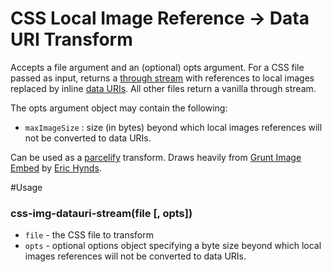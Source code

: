 CSS Local Image Reference -> Data URI Transform
======================

Accepts a file argument and an (optional) opts argument. For a CSS file passed as input, returns a [through stream](https://github.com/dominictarr/through) with references to local images replaced by inline [data URIs](http://css-tricks.com/data-uris/). All other files return a vanilla through stream.

The opts argument object may contain the following:
* `maxImageSize` : size (in bytes) beyond which local images references will not be converted to data URIs.

Can be used as a [parcelify](https://github.com/rotundasoftware/parcelify) transform.
Draws heavily from [Grunt Image Embed](https://github.com/ehynds/grunt-image-embed/blob/master/README.md) by [Eric Hynds](https://github.com/ehynds).

#Usage
### css-img-datauri-stream(file [, opts])
* `file` - the CSS file to transform
* `opts` - optional options object specifying a byte size beyond which local images references will not be converted to data URIs.

